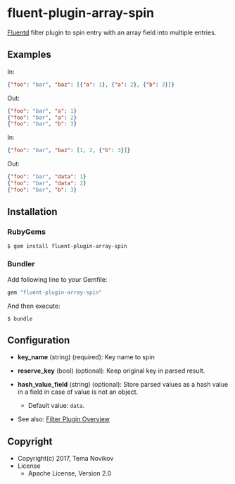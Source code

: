 # fluent-plugin-array-spin

[Fluentd](https://fluentd.org/) filter plugin to spin entry with an array field into multiple entries.

## Examples

In:
```json
{"foo": "bar", "baz": [{"a": 1}, {"a": 2}, {"b": 3}]}
```
Out:
```json
{"foo": "bar", "a": 1}
{"foo": "bar", "a": 2}
{"foo": "bar", "b": 3}
```

In:
```json
{"foo": "bar", "baz": [1, 2, {"b": 3}]}
```
Out:
```json
{"foo": "bar", "data": 1}
{"foo": "bar", "data": 2}
{"foo": "bar", "b": 3}
```

## Installation

### RubyGems

```
$ gem install fluent-plugin-array-spin
```

### Bundler

Add following line to your Gemfile:

```ruby
gem "fluent-plugin-array-spin"
```

And then execute:

```
$ bundle
```

## Configuration

* **key_name** (string) (required): Key name to spin
* **reserve_key** (bool) (optional): Keep original key in parsed result.
* **hash_value_field** (string) (optional): Store parsed values as a hash value in a field in case of value is not an object.
  * Default value: `data`.

* See also: [Filter Plugin Overview](https://docs.fluentd.org/v0.14/articles/filter-plugin-overview)

## Copyright

* Copyright(c) 2017, Tema Novikov
* License
  * Apache License, Version 2.0
